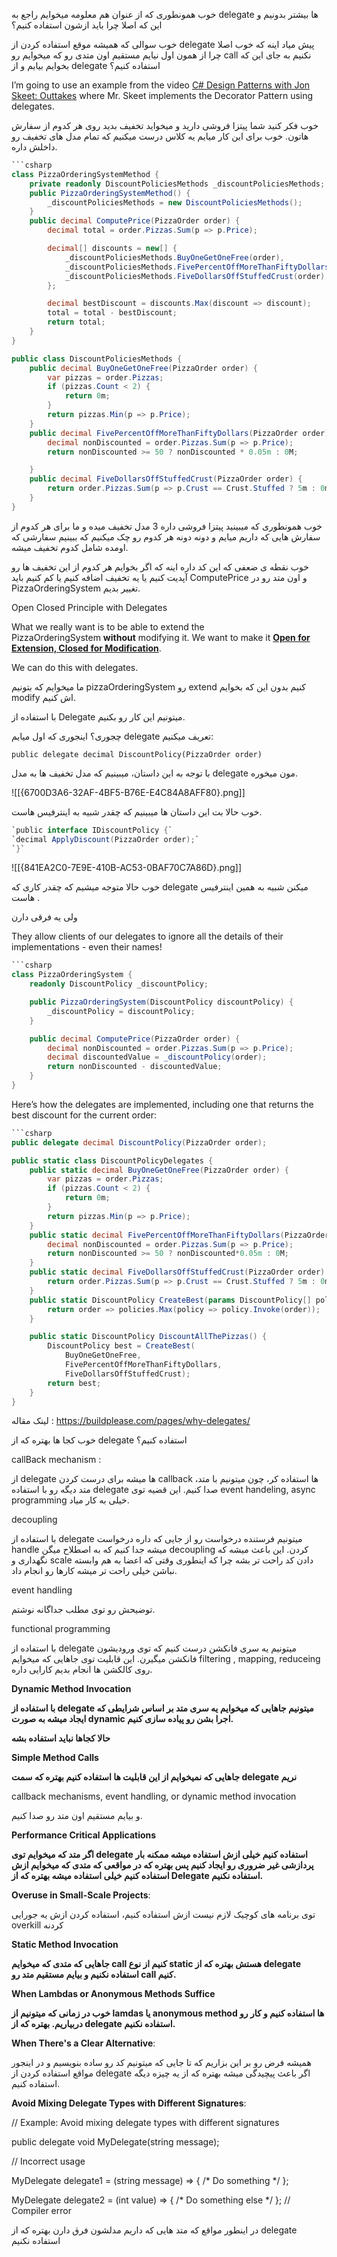 خوب همونطوری که از عنوان هم معلومه میخوایم راجع به delegate ها بیشتر بدونیم و این که اصلا چرا باید ازشون استفاده کنیم؟

خوب سوالی که همیشه موقع استفاده کردن از delegate پیش میاد اینه که خوب اصلا چرا از همون اول نیایم مستقیم اون متدی رو که میخوایم رو call نکنیم به جای این که بخوایم بیایم و از delegate استفاده کنیم؟

I’m going to use an example from the video [C# Design Patterns with Jon Skeet: Outtakes](https://l.vrgl.ir/r?ad=1&l=https%3A%2F%2Fwww.youtube.com%2Fwatch%3Fv%3DJSjL7vShiFM&si=yl7anacxmrwq&st=post&k=Q6ou%2B4DeB%2FSfChZiSP4oeLJsAsBjPAGawBS1%2BadKOm0%3D) where Mr. Skeet implements the Decorator Pattern using delegates.

خوب فکر کنید شما پیتزا فروشی دارید و میخواید تخفیف بدید روی هر کدوم از سفارش هاتون. خوب برای این کار میایم یه کلاس درست میکنیم که تمام مدل های تخفیف رو داخلش داره.


```csharp
```csharp
class PizzaOrderingSystemMethod {
    private readonly DiscountPoliciesMethods _discountPoliciesMethods;
    public PizzaOrderingSystemMethod() {
        _discountPoliciesMethods = new DiscountPoliciesMethods();
    }
    public decimal ComputePrice(PizzaOrder order) {
        decimal total = order.Pizzas.Sum(p => p.Price);

        decimal[] discounts = new[] {
            _discountPoliciesMethods.BuyOneGetOneFree(order),
            _discountPoliciesMethods.FivePercentOffMoreThanFiftyDollars(order),
            _discountPoliciesMethods.FiveDollarsOffStuffedCrust(order),
        };

        decimal bestDiscount = discounts.Max(discount => discount);
        total = total - bestDiscount;
        return total;
    }
}

public class DiscountPoliciesMethods {
    public decimal BuyOneGetOneFree(PizzaOrder order) {
        var pizzas = order.Pizzas;
        if (pizzas.Count < 2) {
            return 0m;
        }
        return pizzas.Min(p => p.Price);
    }
    public decimal FivePercentOffMoreThanFiftyDollars(PizzaOrder order) {
        decimal nonDiscounted = order.Pizzas.Sum(p => p.Price);
        return nonDiscounted >= 50 ? nonDiscounted * 0.05m : 0M;

    }
    public decimal FiveDollarsOffStuffedCrust(PizzaOrder order) {
        return order.Pizzas.Sum(p => p.Crust == Crust.Stuffed ? 5m : 0m);
    }
}
```


خوب همونطوری که میبینید پیتزا فروشی داره 3 مدل تخفیف میده و ما برای هر کدوم از سفارش هایی که داریم میایم و دونه دونه هر کدوم رو چک میکنیم که ببینیم سفارشی که اومده شامل کدوم تخفیف میشه.

خوب نقطه ی ضعفی که این کد داره اینه که اگر بخوایم هر کدوم از این تخفیف ها رو آپدیت کنیم یا یه تخفیف اضافه کنیم یا کم کنیم باید ComputePrice و اون متد رو در PizzaOrderingSystem تغییر بدیم.

Open Closed Principle with Delegates

What we really want is to be able to extend the PizzaOrderingSystem **without** modifying it. We want to make it **[Open for Extension, Closed for Modification](https://l.vrgl.ir/r?ad=1&l=https%3A%2F%2Fen.wikipedia.org%2Fwiki%2FOpen%2Fclosed_principle&si=yl7anacxmrwq&st=post&k=2Ph2zibU9hAOskRUCA7J%2FNE1b29fKoKStj5XfrInH04%3D)**.

We can do this with delegates.

ما میخوایم که بتونیم pizzaOrderingSystem رو extend کنیم بدون این که بخوایم modify اش کنیم.

با استفاده از Delegate میتونیم این کار رو بکنیم.

چجوری؟ اینجوری که اول میایم delegate تعریف میکنیم:

`public delegate decimal DiscountPolicy(PizzaOrder order)`

با توجه به این داستان، میبینیم که مدل تخفیف ها به مدل delegate مون میخوره.


![[{6700D3A6-32AF-4BF5-B76E-E4C84A8AFF80}.png]]

خوب حالا بت این داستان ها میبینیم که چقدر شبیه به اینترفیس هاست.

```csharp
`public interface IDiscountPolicy {`  
`decimal ApplyDiscount(PizzaOrder order);`  
`}`
```


![[{841EA2C0-7E9E-410B-AC53-0BAF70C7A86D}.png]]

خوب حالا متوجه میشیم که چقدر کاری که delegate میکنن شبیه به همین اینترفیس هاست .

ولی یه فرقی دارن

They allow clients of our delegates to ignore all the details of their implementations - even their names!

```csharp
```csharp
class PizzaOrderingSystem {
    readonly DiscountPolicy _discountPolicy;

    public PizzaOrderingSystem(DiscountPolicy discountPolicy) {
        _discountPolicy = discountPolicy;
    }

    public decimal ComputePrice(PizzaOrder order) {
        decimal nonDiscounted = order.Pizzas.Sum(p => p.Price);
        decimal discountedValue = _discountPolicy(order);
        return nonDiscounted - discountedValue;
    }
}
```

Here’s how the delegates are implemented, including one that returns the best discount for the current order:

```csharp
```csharp
public delegate decimal DiscountPolicy(PizzaOrder order);

public static class DiscountPolicyDelegates {
    public static decimal BuyOneGetOneFree(PizzaOrder order) {
        var pizzas = order.Pizzas;
        if (pizzas.Count < 2) {
            return 0m;
        }
        return pizzas.Min(p => p.Price);
    }
    public static decimal FivePercentOffMoreThanFiftyDollars(PizzaOrder order) {
        decimal nonDiscounted = order.Pizzas.Sum(p => p.Price);
        return nonDiscounted >= 50 ? nonDiscounted*0.05m : 0M;
    }
    public static decimal FiveDollarsOffStuffedCrust(PizzaOrder order) {
        return order.Pizzas.Sum(p => p.Crust == Crust.Stuffed ? 5m : 0m);
    }
    public static DiscountPolicy CreateBest(params DiscountPolicy[] policies) {
        return order => policies.Max(policy => policy.Invoke(order));
    }

    public static DiscountPolicy DiscountAllThePizzas() {
        DiscountPolicy best = CreateBest(
            BuyOneGetOneFree,
            FivePercentOffMoreThanFiftyDollars,
            FiveDollarsOffStuffedCrust);
        return best;
    }
}
```

لینک مقاله :
https://buildplease.com/pages/why-delegates/

خوب کجا ها بهتره که از delegate استفاده کنیم؟

callBack mechanism :

از delegate ها میشه برای درست کردن callback ها استفاده کر، چون میتونیم با متد، متد دیگه رو با استفاده delegate صدا کنیم. این قضیه توی event handeling, async programming خیلی به کار میاد.

decoupling

با استفاده از delegate میتونیم فرستنده درخواست رو از جایی که داره درخواست handle میشه جدا کنیم که به اصطلاح میگن decoupling کردن. این باعث میشه که نگهداری و scale دادن کد راحت تر بشه چرا که اینطوری وقتی که اعضا به هم وابسته نباشن خیلی راحت تر میشه کارها رو انجام داد.

event handling

توضیحش رو توی مطلب جداگانه نوشتم.

functional programming

با استفاده از delegate میتونیم یه سری فانکشن درست کنیم که توی ورودیشون فانکشن میگیرن. این قابلیت توی جاهایی که میخوایم filtering , mapping, reduceing روی کالکشن ها انجام بدیم کارایی داره.

**Dynamic Method Invocation**

**با استفاده از delegate میتونیم جاهایی که میخوایم یه سری متد بر اساس شرایطی که ایجاد میشه به صورت dynamic اجرا بشن رو پیاده سازی کنیم.**

**حالا کجاها نباید استفاده بشه**

**Simple Method Calls**

**جاهایی که نمیخوایم از این قابلیت ها استفاده کنیم بهتره که سمت delegate نریم**

callback mechanisms, event handling, or dynamic method invocation

و بیایم مستقیم اون متد رو صدا کنیم.

**Performance Critical Applications**

**اگر متد که میخوایم توی delegate استفاده کنیم خیلی ازش استفاده میشه ممکنه بار پردازشی غیر ضروری رو ایجاد کنیم پس بهتره که در مواقعی که متدی که میخوایم ازش استفاده کنیم خیلی استفاده میشه بهتره که از Delegate استفاده نکنیم.**

**Overuse in Small-Scale Projects**:

توی برنامه های کوچیک لازم نیست ازش استفاده کنیم، استفاده کردن ازش یه جورایی overkill کردنه

**Static Method Invocation**

**جاهایی که متدی که میخوایم call کنیم از نوع static هستش بهتره که از delegate استفاده نکنیم و بیایم مستقیم متد رو call کنیم.**

**When Lambdas or Anonymous Methods Suffice**

**خوب در زمانی که میتونیم از lamdas یا anonymous method ها استفاده کنیم و کار رو دربیاریم. بهتره که از delegate استفاده نکنیم.**

**When There's a Clear Alternative**:

همیشه فرض رو بر این بزاریم که تا جایی که میتونیم کد رو ساده بنویسیم و در اینجور مواقع استفاده کردن از delegate اگر باعث پیچیدگی میشه بهتره که از یه چیزه دیگه استفاده کنیم.

**Avoid Mixing Delegate Types with Different Signatures**:

  
// Example: Avoid mixing delegate types with different signatures

public delegate void MyDelegate(string message);

// Incorrect usage

MyDelegate delegate1 = (string message) => { /* Do something */ };

MyDelegate delegate2 = (int value) => { /* Do something else */ }; // Compiler error

در اینطور مواقع که متد هایی که داریم مدلشون فرق دارن بهتره که از delegate استفاده نکنیم


